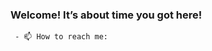 ### Welcome! It’s about time you got here!
     - 📫 How to reach me: 
<!--
**Scythewielder/Scythewielder** is a ✨ _special_ ✨ repository because its `README.md` (this file) appears on your GitHub profile.


- 📫 How to reach me: ...
-->





















